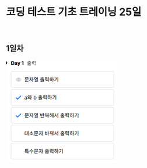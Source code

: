 # 코딩 테스트 기초 트레이닝 25일

<br>

## 1일차
![코딩테스트 기초 트레이닝 1일차.png](../../BookStudy/img/코딩테스트%20기초%20트레이닝%201일차.png)

<br>

